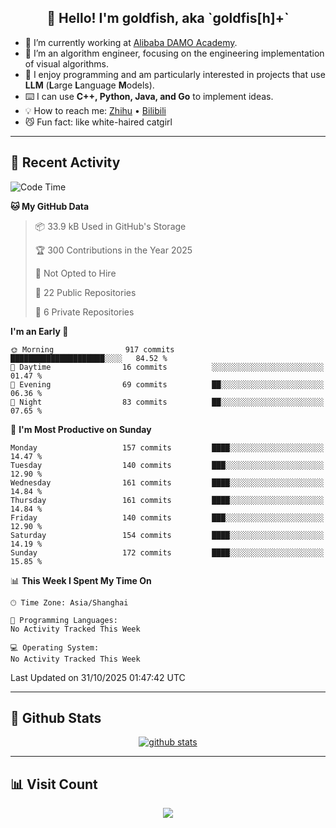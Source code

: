 
<h2 align="center">👋 Hello! I'm goldfish, aka `goldfis[h]+`</h2>

- 📍 I’m currently working at [Alibaba DAMO Academy](https://damo.alibaba.com/).  
- 🌱 I’m an algorithm engineer, focusing on the engineering implementation of visual algorithms.  
- 💬 I enjoy programming and am particularly interested in projects that use **LLM** (**L**arge **L**anguage **M**odels).   
- ⌨️ I can use **C++, Python, Java, and Go** to implement ideas.  
- 💡 How to reach me: [Zhihu](https://www.zhihu.com/people/goldfishh) • [Bilibili](https://space.bilibili.com/11349246)  
- 😼 Fun fact: like white-haired catgirl  

-------

## 🔧 Recent Activity

<!--START_SECTION:waka-->
![Code Time](http://img.shields.io/badge/Code%20Time-97%20hrs%2024%20mins-blue)

**🐱 My GitHub Data** 

> 📦 33.9 kB Used in GitHub's Storage 
 > 
> 🏆 300 Contributions in the Year 2025
 > 
> 🚫 Not Opted to Hire
 > 
> 📜 22 Public Repositories 
 > 
> 🔑 6 Private Repositories 
 > 
**I'm an Early 🐤** 

```text
🌞 Morning                917 commits         █████████████████████░░░░   84.52 % 
🌆 Daytime                16 commits          ░░░░░░░░░░░░░░░░░░░░░░░░░   01.47 % 
🌃 Evening                69 commits          ██░░░░░░░░░░░░░░░░░░░░░░░   06.36 % 
🌙 Night                  83 commits          ██░░░░░░░░░░░░░░░░░░░░░░░   07.65 % 
```
📅 **I'm Most Productive on Sunday** 

```text
Monday                   157 commits         ████░░░░░░░░░░░░░░░░░░░░░   14.47 % 
Tuesday                  140 commits         ███░░░░░░░░░░░░░░░░░░░░░░   12.90 % 
Wednesday                161 commits         ████░░░░░░░░░░░░░░░░░░░░░   14.84 % 
Thursday                 161 commits         ████░░░░░░░░░░░░░░░░░░░░░   14.84 % 
Friday                   140 commits         ███░░░░░░░░░░░░░░░░░░░░░░   12.90 % 
Saturday                 154 commits         ████░░░░░░░░░░░░░░░░░░░░░   14.19 % 
Sunday                   172 commits         ████░░░░░░░░░░░░░░░░░░░░░   15.85 % 
```


📊 **This Week I Spent My Time On** 

```text
🕑︎ Time Zone: Asia/Shanghai

💬 Programming Languages: 
No Activity Tracked This Week

💻 Operating System: 
No Activity Tracked This Week
```


 Last Updated on 31/10/2025 01:47:42 UTC
<!--END_SECTION:waka-->

-------

## 📆 Github Stats

<p align="center">
    <a href="https://github.com/anuraghazra/github-readme-stats">
      <img src="https://github-readme-stats.vercel.app/api?username=goldfishh&show_icons=true&theme=dracula" alt="github stats" />
    </a>
</p>

-------

## 📊 Visit Count

<p align="center">
  <a href="https://count.getloli.com/"><img src="https://count.getloli.com/get/@:goldfishh?theme=rule34"></a>
</p>
